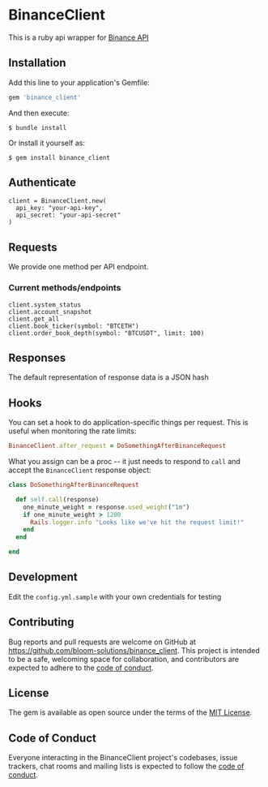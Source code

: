 # BinanceClient

This is a ruby api wrapper for [Binance API](https://binance-docs.github.io/apidocs/spot/en/#change-log)

## Installation

Add this line to your application's Gemfile:

```ruby
gem 'binance_client'
```

And then execute:

    $ bundle install

Or install it yourself as:

    $ gem install binance_client

## Authenticate
```
client = BinanceClient.new(
  api_key: "your-api-key",
  api_secret: "your-api-secret"
)
```

## Requests
We provide one method per API endpoint.

### Current methods/endpoints

```
client.system_status
client.account_snapshot
client.get_all
client.book_ticker(symbol: "BTCETH")
client.order_book_depth(symbol: "BTCUSDT", limit: 100)
```

## Responses
The default representation of response data is a JSON hash

## Hooks
You can set a hook to do application-specific things per request. This is useful when monitoring the rate limits:

```ruby
BinanceClient.after_request = DoSomethingAfterBinanceRequest
```

What you assign can be a proc -- it just needs to respond to `call` and accept the `BinanceClient` response object:

```ruby
class DoSomethingAfterBinanceRequest

  def self.call(response)
    one_minute_weight = response.used_weight("1m")
    if one_minute_weight > 1200
      Rails.logger.info "Looks like we've hit the request limit!"
    end
  end

end
```

## Development
Edit the `config.yml.sample` with your own credentials for testing

## Contributing

Bug reports and pull requests are welcome on GitHub at https://github.com/bloom-solutions/binance_client. This project is intended to be a safe, welcoming space for collaboration, and contributors are expected to adhere to the [code of conduct](https://github.com/bloom-solutions/binance_client/blob/master/CODE_OF_CONDUCT.md).


## License

The gem is available as open source under the terms of the [MIT License](https://opensource.org/licenses/MIT).

## Code of Conduct

Everyone interacting in the BinanceClient project's codebases, issue trackers, chat rooms and mailing lists is expected to follow the [code of conduct](https://github.com/bloom-solutions/binance_client/blob/master/CODE_OF_CONDUCT.md).
